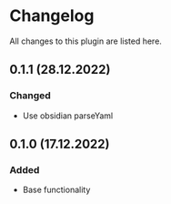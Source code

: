 # Changelog

All changes to this plugin are listed here.
## 0.1.1 (28.12.2022)

### Changed

- Use obsidian parseYaml

## 0.1.0 (17.12.2022)

### Added

- Base functionality